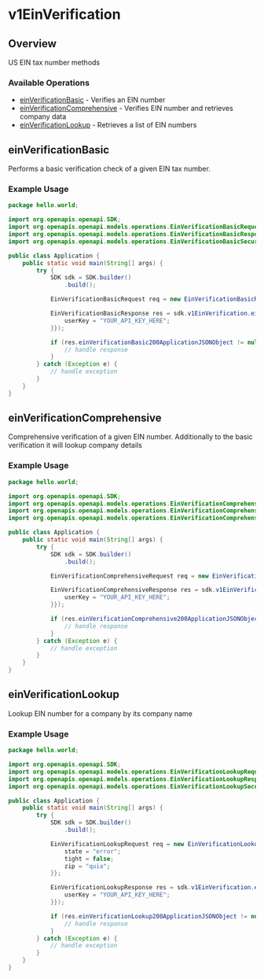 # v1EinVerification

## Overview

US EIN tax number methods

### Available Operations

* [einVerificationBasic](#einverificationbasic) - Verifies an EIN number
* [einVerificationComprehensive](#einverificationcomprehensive) - Verifies EIN number and retrieves company data
* [einVerificationLookup](#einverificationlookup) - Retrieves a list of EIN numbers

## einVerificationBasic

Performs a basic verification check of a given EIN tax number.

### Example Usage

```java
package hello.world;

import org.openapis.openapi.SDK;
import org.openapis.openapi.models.operations.EinVerificationBasicRequest;
import org.openapis.openapi.models.operations.EinVerificationBasicResponse;
import org.openapis.openapi.models.operations.EinVerificationBasicSecurity;

public class Application {
    public static void main(String[] args) {
        try {
            SDK sdk = SDK.builder()
                .build();

            EinVerificationBasicRequest req = new EinVerificationBasicRequest("numquam");            

            EinVerificationBasicResponse res = sdk.v1EinVerification.einVerificationBasic(req, new EinVerificationBasicSecurity("commodi") {{
                userKey = "YOUR_API_KEY_HERE";
            }});

            if (res.einVerificationBasic200ApplicationJSONObject != null) {
                // handle response
            }
        } catch (Exception e) {
            // handle exception
        }
    }
}
```

## einVerificationComprehensive

Comprehensive verification of a given EIN number. Additionally to the basic verification it will lookup company details

### Example Usage

```java
package hello.world;

import org.openapis.openapi.SDK;
import org.openapis.openapi.models.operations.EinVerificationComprehensiveRequest;
import org.openapis.openapi.models.operations.EinVerificationComprehensiveResponse;
import org.openapis.openapi.models.operations.EinVerificationComprehensiveSecurity;

public class Application {
    public static void main(String[] args) {
        try {
            SDK sdk = SDK.builder()
                .build();

            EinVerificationComprehensiveRequest req = new EinVerificationComprehensiveRequest("quam");            

            EinVerificationComprehensiveResponse res = sdk.v1EinVerification.einVerificationComprehensive(req, new EinVerificationComprehensiveSecurity("molestiae") {{
                userKey = "YOUR_API_KEY_HERE";
            }});

            if (res.einVerificationComprehensive200ApplicationJSONObject != null) {
                // handle response
            }
        } catch (Exception e) {
            // handle exception
        }
    }
}
```

## einVerificationLookup

Lookup EIN number for a company by its company name

### Example Usage

```java
package hello.world;

import org.openapis.openapi.SDK;
import org.openapis.openapi.models.operations.EinVerificationLookupRequest;
import org.openapis.openapi.models.operations.EinVerificationLookupResponse;
import org.openapis.openapi.models.operations.EinVerificationLookupSecurity;

public class Application {
    public static void main(String[] args) {
        try {
            SDK sdk = SDK.builder()
                .build();

            EinVerificationLookupRequest req = new EinVerificationLookupRequest("velit") {{
                state = "error";
                tight = false;
                zip = "quia";
            }};            

            EinVerificationLookupResponse res = sdk.v1EinVerification.einVerificationLookup(req, new EinVerificationLookupSecurity("quis") {{
                userKey = "YOUR_API_KEY_HERE";
            }});

            if (res.einVerificationLookup200ApplicationJSONObject != null) {
                // handle response
            }
        } catch (Exception e) {
            // handle exception
        }
    }
}
```
